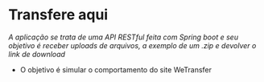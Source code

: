 # Transfere aqui
*A aplicação se trata de uma API RESTful feita com Spring boot e seu objetivo é receber uploads de arquivos, a exemplo de um .zip e devolver o link de download*
 - O objetivo é simular o comportamento do site WeTransfer

